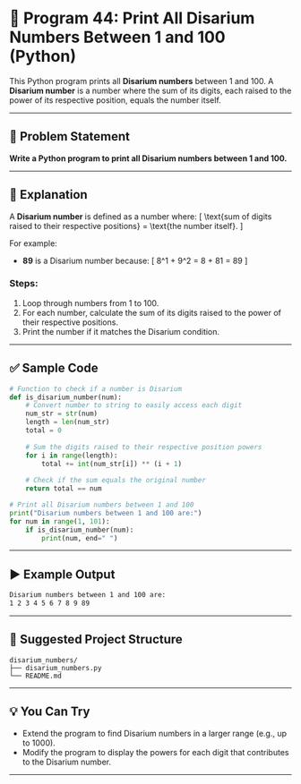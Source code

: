 
# 📝 Program 44: Print All Disarium Numbers Between 1 and 100 (Python)

This Python program prints all **Disarium numbers** between 1 and 100. A **Disarium number** is a number where the sum of its digits, each raised to the power of its respective position, equals the number itself.

---

## 📌 Problem Statement

**Write a Python program to print all Disarium numbers between 1 and 100.**

---

## 🔢 Explanation

A **Disarium number** is defined as a number where:
\[
\text{sum of digits raised to their respective positions} = \text{the number itself}.
\]

For example:
- **89** is a Disarium number because:
  \[
  8^1 + 9^2 = 8 + 81 = 89
  \]

### Steps:
1. Loop through numbers from 1 to 100.
2. For each number, calculate the sum of its digits raised to the power of their respective positions.
3. Print the number if it matches the Disarium condition.

---

## ✅ Sample Code

```python
# Function to check if a number is Disarium
def is_disarium_number(num):
    # Convert number to string to easily access each digit
    num_str = str(num)
    length = len(num_str)
    total = 0
    
    # Sum the digits raised to their respective position powers
    for i in range(length):
        total += int(num_str[i]) ** (i + 1)
    
    # Check if the sum equals the original number
    return total == num

# Print all Disarium numbers between 1 and 100
print("Disarium numbers between 1 and 100 are:")
for num in range(1, 101):
    if is_disarium_number(num):
        print(num, end=" ")
```

---

## ▶️ Example Output

```bash
Disarium numbers between 1 and 100 are:
1 2 3 4 5 6 7 8 9 89
```

---

## 📁 Suggested Project Structure

```
disarium_numbers/
├── disarium_numbers.py
└── README.md
```

---

## 💡 You Can Try

- Extend the program to find Disarium numbers in a larger range (e.g., up to 1000).
- Modify the program to display the powers for each digit that contributes to the Disarium number.

---

